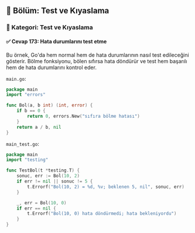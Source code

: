 ## 📘 Bölüm: Test ve Kıyaslama  
### 🔹 Kategori: Test ve Kıyaslama  
#### ✅ Cevap 173: Hata durumlarını test etme

Bu örnek, Go'da hem normal hem de hata durumlarının nasıl test edileceğini gösterir. Bölme fonksiyonu, bölen sıfırsa hata döndürür ve test hem başarılı hem de hata durumlarını kontrol eder.

`main.go`:
```go
package main
import "errors"

func Bol(a, b int) (int, error) {
    if b == 0 {
        return 0, errors.New("sıfıra bölme hatası")
    }
    return a / b, nil
}
```

`main_test.go`:
```go
package main
import "testing"

func TestBol(t *testing.T) {
    sonuc, err := Bol(10, 2)
    if err != nil || sonuc != 5 {
        t.Errorf("Bol(10, 2) = %d, %v; beklenen 5, nil", sonuc, err)
    }

    _, err = Bol(10, 0)
    if err == nil {
        t.Errorf("Bol(10, 0) hata döndürmedi; hata bekleniyordu")
    }
}
```
